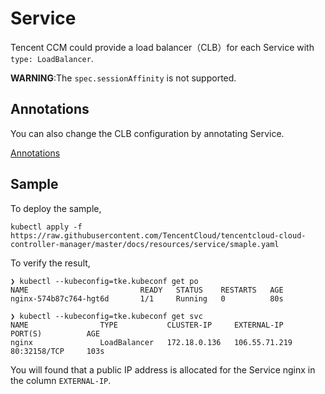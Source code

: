 # Service

Tencent CCM could provide a load balancer（CLB）for each Service with `type: LoadBalancer`. 

**WARNING**:The `spec.sessionAffinity` is not supported.

## Annotations

You can also change the CLB configuration by annotating Service.
 
[Annotations](https://raw.githubusercontent.com/TencentCloud/tencentcloud-cloud-controller-manager/master/docs/resources/service/annotations.md)

## Sample

To deploy the sample,

```shell script
kubectl apply -f https://raw.githubusercontent.com/TencentCloud/tencentcloud-cloud-controller-manager/master/docs/resources/service/smaple.yaml
```

To verify the result,

```shell script
❯ kubectl --kubeconfig=tke.kubeconf get po
NAME                         READY   STATUS    RESTARTS   AGE
nginx-574b87c764-hgt6d       1/1     Running   0          80s

❯ kubectl --kubeconfig=tke.kubeconf get svc
NAME                TYPE           CLUSTER-IP     EXTERNAL-IP      PORT(S)          AGE
nginx               LoadBalancer   172.18.0.136   106.55.71.219    80:32158/TCP     103s
```

You will found that a public IP address is allocated for the Service nginx in the column `EXTERNAL-IP`.
